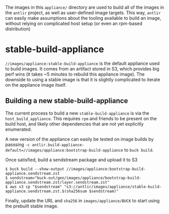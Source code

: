 The images in this `appliance/` directory are used to build all of the images
in the `antlir` project, as well as user-defined image targets.
This way, `antlir` can easily make assumptions about the tooling available to
build an image, without relying on complicated host setup (or even an
rpm-based distribution)

stable-build-appliance
======================

`//images/appliance:stable-build-appliance` is the default appliance used to
build images. It comes from an artifact stored in S3, which provides big perf
wins (it takes ~5 minutes to rebuild this appliance image). The downside to
using a stable image is that it is slightly complicated to iterate on the
appliance image itself.

Building a new stable-build-appliance
-------------------------------------

The current process to build a new `stable-build-appliance` is via the
`host_build_appliance`. This requires `rpm` and friends to be present on the
build host, and likely other dependencies that are not yet explicitly
enumerated.

A new version of the appliance can easily be tested on image builds by passsing
`-c antlir.build-appliance-default=//images/appliance:bootstrap-build-appliance`
to `buck build`.

Once satisfied, build a sendstream package and upload it to S3
```
$ buck build --show-output //images/appliance:bootstrap-build-appliance.sendstream.zst
$ sendstream="buck-out/gen/images/appliance/bootstrap-build-appliance.sendstream.zst/layer.sendstream.zst"
$ aws s3 cp "$sendstream" "s3://antlir/images/appliance/stable-build-appliance.sendstream.zst.$(sha256sum $sendstream)"
```
Finally, update the URL and `sha256` in `images/appliance/BUCK` to start
using the prebuilt stable image.
